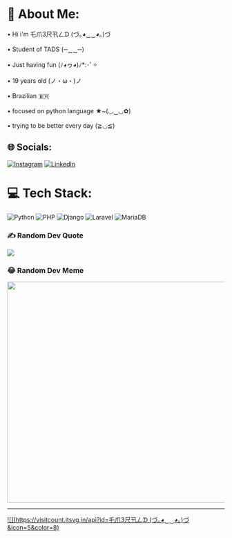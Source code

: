 # 💫 About Me:
• Hi i'm  乇爪3尺卂ㄥᗪ  (づ｡◕‿‿◕｡)づ<br><br>• Student of TADS     (─‿‿─)<br><br>• Just having fun     (ﾉ◕ヮ◕)ﾉ*:･ﾟ✧<br><br>• 19 years old          (ノ・ω・)ノ<br><br>• Brazilian 🇧🇷 <br><br>• focused on python language ★~(◡‿◡✿)<br><br>• trying to be better every day   (≧◡≦)<br>


## 🌐 Socials:
[![Instagram](https://img.shields.io/badge/Instagram-%23E4405F.svg?logo=Instagram&logoColor=white)](https://instagram.com/antonio_neto045) [![LinkedIn](https://img.shields.io/badge/LinkedIn-%230077B5.svg?logo=linkedin&logoColor=white)](https://linkedin.com/in/antonio-diogenes-625b84248) 

# 💻 Tech Stack:
![Python](https://img.shields.io/badge/python-3670A0?style=for-the-badge&logo=python&logoColor=ffdd54) ![PHP](https://img.shields.io/badge/php-%23777BB4.svg?style=for-the-badge&logo=php&logoColor=white) ![Django](https://img.shields.io/badge/django-%23092E20.svg?style=for-the-badge&logo=django&logoColor=white) ![Laravel](https://img.shields.io/badge/laravel-%23FF2D20.svg?style=for-the-badge&logo=laravel&logoColor=white) ![MariaDB](https://img.shields.io/badge/MariaDB-003545?style=for-the-badge&logo=mariadb&logoColor=white)


### ✍️ Random Dev Quote
![](https://quotes-github-readme.vercel.app/api?type=horizontal&theme=merko)

### 😂 Random Dev Meme
<img src="https://random-memer.herokuapp.com/" width="512px"/>

---
[![](https://visitcount.itsvg.in/api?id=乇爪3尺卂ㄥᗪ (づ｡◕‿‿◕｡)づ&icon=5&color=8)](https://visitcount.itsvg.in)

<!-- Proudly created with GPRM ( https://gprm.itsvg.in ) -->
